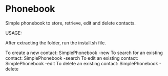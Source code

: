 Phonebook
=========

Simple phonebook to store, retrieve, edit and delete contacts.

USAGE:

After extracting the folder, run the install.sh file.

To create a new contact: SimplePhonebook -new
To search for an existing contact: SimplePhonebook -search
To edit an existing contact: SimplePhonebook -edit
To delete an existing contact: SimplePhonebook -delete

